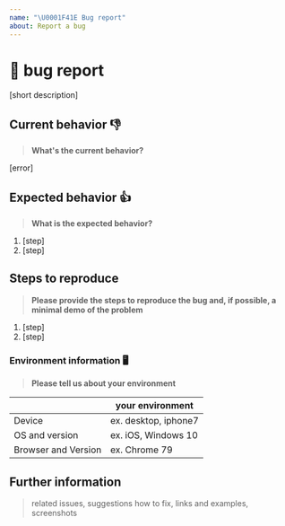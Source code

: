 ```yaml
---
name: "\U0001F41E Bug report"
about: Report a bug
---
```


# 🐞 bug report

[short description]

## Current behavior 👎

> **What's the current behavior?**

[error]

## Expected behavior 👍

> **What is the expected behavior?**

1. [step]
2. [step]

## Steps to reproduce

> **Please provide the steps to reproduce the bug and, if possible, a minimal demo of the problem**

1. [step]
2. [step]

### Environment information 🖥️

> **Please tell us about your environment**

|                     | your environment     |
| ------------------- | -------------------- |
| Device              | ex. desktop, iphone7 |
| OS and version      | ex. iOS, Windows 10  |
| Browser and Version | ex. Chrome 79        |

## Further information

> related issues, suggestions how to fix, links and examples, screenshots
